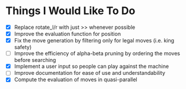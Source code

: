 # Things I Would Like To Do

- [x] Replace rotate_l/r with just >> whenever possible
- [x] Improve the evaluation function for position
- [x] Fix the move generation by filtering only for legal moves (i.e. king safety)
- [ ] Improve the efficiency of alpha-beta pruning by ordering the moves before searching
- [x] Implement a user input so people can play against the machine
- [ ] Improve documentation for ease of use and understandability
- [x] Compute the evaluation of moves in quasi-parallel
